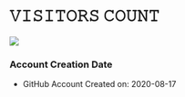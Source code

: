 <h1>𝚅𝙸𝚂𝙸𝚃𝙾𝚁𝚂 𝙲𝙾𝚄𝙽𝚃</h1>
<img src="https://profile-counter.glitch.me/TechQaiser/count.svg"/>

### Account Creation Date
- GitHub Account Created on: 2020-08-17

